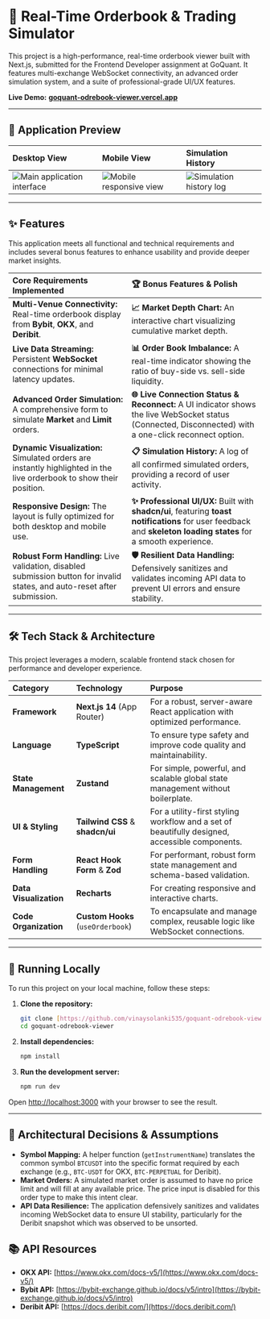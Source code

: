 # 🚀 Real-Time Orderbook & Trading Simulator

This project is a high-performance, real-time orderbook viewer built with Next.js, submitted for the Frontend Developer assignment at GoQuant. It features multi-exchange WebSocket connectivity, an advanced order simulation system, and a suite of professional-grade UI/UX features.

**Live Demo:** **[goquant-odrebook-viewer.vercel.app](https://goquant-odrebook-viewer-8oco.vercel.app/)**

---

## 📸 Application Preview

| Desktop View                                                                                                      | Mobile View                                                                                                   | Simulation History                                                                                            |
| :---------------------------------------------------------------------------------------------------------------- | :------------------------------------------------------------------------------------------------------------ | :------------------------------------------------------------------------------------------------------------ |
| ![Main application interface](https://drive.google.com/file/d/1mZRENgwN0qs89HEdm6cDo-E2IN_L5ZiN/view?usp=sharing) | ![Mobile responsive view](https://drive.google.com/file/d/1WAUK1mS5UJ-1Wd94CgriV1oxPGl27goy/view?usp=sharing) | ![Simulation history log](https://drive.google.com/file/d/1OTbU8fZCpMViWKdjHQjE7Yl4dX7CBmuw/view?usp=sharing) |

---

## ✨ Features

This application meets all functional and technical requirements and includes several bonus features to enhance usability and provide deeper market insights.

| Core Requirements Implemented                                                                                              | 🏆 Bonus Features & Polish                                                                                                                                        |
| :------------------------------------------------------------------------------------------------------------------------- | :---------------------------------------------------------------------------------------------------------------------------------------------------------------- |
| **Multi-Venue Connectivity:** Real-time orderbook display from **Bybit**, **OKX**, and **Deribit**.                        | **📈 Market Depth Chart:** An interactive chart visualizing cumulative market depth.                                                                              |
| **Live Data Streaming:** Persistent **WebSocket** connections for minimal latency updates.                                 | **📊 Order Book Imbalance:** A real-time indicator showing the ratio of buy-side vs. sell-side liquidity.                                                         |
| **Advanced Order Simulation:** A comprehensive form to simulate **Market** and **Limit** orders.                           | **🌐 Live Connection Status & Reconnect:** A UI indicator shows the live WebSocket status (Connected, Disconnected) with a one-click reconnect option.            |
| **Dynamic Visualization:** Simulated orders are instantly highlighted in the live orderbook to show their position.        | **📋 Simulation History:** A log of all confirmed simulated orders, providing a record of user activity.                                                          |
| **Responsive Design:** The layout is fully optimized for both desktop and mobile use.                                      | **✨ Professional UI/UX:** Built with **shadcn/ui**, featuring **toast notifications** for user feedback and **skeleton loading states** for a smooth experience. |
| **Robust Form Handling:** Live validation, disabled submission button for invalid states, and auto-reset after submission. | **🛡️ Resilient Data Handling:** Defensively sanitizes and validates incoming API data to prevent UI errors and ensure stability.                                  |

---

## 🛠️ Tech Stack & Architecture

This project leverages a modern, scalable frontend stack chosen for performance and developer experience.

| Category               | Technology                        | Purpose                                                                                        |
| :--------------------- | :-------------------------------- | :--------------------------------------------------------------------------------------------- |
| **Framework**          | **Next.js 14** (App Router)       | For a robust, server-aware React application with optimized performance.                       |
| **Language**           | **TypeScript**                    | To ensure type safety and improve code quality and maintainability.                            |
| **State Management**   | **Zustand**                       | For simple, powerful, and scalable global state management without boilerplate.                |
| **UI & Styling**       | **Tailwind CSS** & **shadcn/ui**  | For a utility-first styling workflow and a set of beautifully designed, accessible components. |
| **Form Handling**      | **React Hook Form** & **Zod**     | For performant, robust form state management and schema-based validation.                      |
| **Data Visualization** | **Recharts**                      | For creating responsive and interactive charts.                                                |
| **Code Organization**  | **Custom Hooks** (`useOrderbook`) | To encapsulate and manage complex, reusable logic like WebSocket connections.                  |

---

## 🚀 Running Locally

To run this project on your local machine, follow these steps:

1.  **Clone the repository:**

    ```bash
    git clone [https://github.com/vinaysolanki535/goquant-odrebook-viewer](https://github.com/vinaysolanki535/goquant-odrebook-viewer)
    cd goquant-odrebook-viewer
    ```

2.  **Install dependencies:**

    ```bash
    npm install
    ```

3.  **Run the development server:**
    ```bash
    npm run dev
    ```

Open [http://localhost:3000](http://localhost:3000) with your browser to see the result.

---

## 📝 Architectural Decisions & Assumptions

- **Symbol Mapping:** A helper function (`getInstrumentName`) translates the common symbol `BTCUSDT` into the specific format required by each exchange (e.g., `BTC-USDT` for OKX, `BTC-PERPETUAL` for Deribit).
- **Market Orders:** A simulated market order is assumed to have no price limit and will fill at any available price. The price input is disabled for this order type to make this intent clear.
- **API Data Resilience:** The application defensively sanitizes and validates incoming WebSocket data to ensure UI stability, particularly for the Deribit snapshot which was observed to be unsorted.

## 📚 API Resources

- **OKX API:** [https://www.okx.com/docs-v5/](https://www.okx.com/docs-v5/)
- **Bybit API:** [https://bybit-exchange.github.io/docs/v5/intro](https://bybit-exchange.github.io/docs/v5/intro)
- **Deribit API:** [https://docs.deribit.com/](https://docs.deribit.com/)
